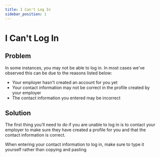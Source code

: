 ```yaml
---
title: I Can't Log In
sidebar_position: 1
---
```


# I Can't Log In

## Problem 
In some instances, you may not be able to log in. In most cases we've observed this can be due to the reasons listed below:

- Your employer hasn't created an account for you yet
- Your contact information may not be correct in the profile created by your employer
- The contact information you entered may be incorrect 

## Solution
The first thing you’ll need to do if you are unable to log in is to contact your employer to make sure they have created a profile for you and that the contact information is correct.

When entering your contact information to log in, make sure to type it yourself rather than copying and pasting 
